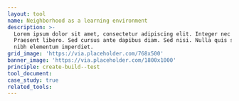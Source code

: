 ```yaml
---
layout: tool
name: Neighborhood as a learning environment
description: >-
  Lorem ipsum dolor sit amet, consectetur adipiscing elit. Integer nec odio.
  Praesent libero. Sed cursus ante dapibus diam. Sed nisi. Nulla quis sem at
  nibh elementum imperdiet.
grid_image: 'https://via.placeholder.com/768x500'
banner_image: 'https://via.placeholder.com/1800x1000'
principle: create-build--test
tool_document:
case_study: true
related_tools:
---
```


